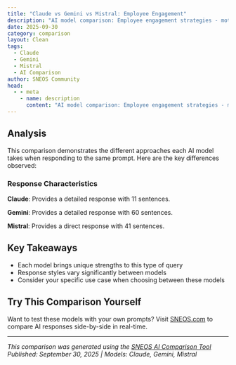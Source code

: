 ```yaml
---
title: "Claude vs Gemini vs Mistral: Employee Engagement"
description: "AI model comparison: Employee engagement strategies - motivate and retain workforce..."
date: 2025-09-30
category: comparison
layout: Clean
tags:
  - Claude
  - Gemini
  - Mistral
  - AI Comparison
author: SNEOS Community
head:
  - - meta
    - name: description
      content: "AI model comparison: Employee engagement strategies - motivate and retain workforce..."
---
```


<ChatComparison
  title="Claude vs Gemini vs Mistral: Employee Engagement"
  prompt="Employee engagement strategies - motivate and retain workforce"
  :responses='{
    "Claude": "# Employee Engagement Strategies: Motivate and Retain Your Workforce\n\n## Understanding Employee Engagement\n\nEmployee engagement represents the emotional commitment workers have to their organization and its goals. Engaged employees are more productive, innovative, and likely to stay with your company long-term.\n\n## Core Engagement Strategies\n\n### 1. **Recognition and Rewards Programs**\n- **Regular acknowledgment**: Implement peer-to-peer recognition systems\n- **Performance-based rewards**: Merit increases, bonuses, and advancement opportunities\n- **Non-monetary recognition**: Public praise, awards, featured employee spotlights\n- **Milestone celebrations**: Work anniversaries, project completions, personal achievements\n\n### 2. **Professional Development**\n- **Skills training**: Technical and soft skills development programs\n- **Career pathing**: Clear advancement opportunities and mentorship programs\n- **Educational support**: Tuition reimbursement, conference attendance, certifications\n- **Internal mobility**: Cross-departmental opportunities and job rotations\n\n### 3. **Work-Life Balance Initiatives**\n- **Flexible scheduling**: Remote work options, flexible hours, compressed workweeks\n- **Time-off policies**: Generous PTO, mental health days, sabbaticals\n- **Family support**: Childcare assistance, parental leave, eldercare resources\n- **Wellness programs**: Gym memberships, mental health resources, stress management\n\n### 4. **Communication and Feedback**\n- **Regular check-ins**: One-on-ones, team meetings, open office hours\n- **Transparent communication**: Company updates, strategic decisions, performance metrics\n- **Two-way feedback**: Employee surveys, suggestion boxes, exit interviews\n- **Goal alignment**: Clear expectations and connection to company objectives\n\n## Advanced Retention Tactics\n\n### **Creating Purpose and Meaning**\n- Connect individual roles to company mission\n- Encourage volunteer work and community involvement\n- Share impact stories and success metrics\n- Involve employees in strategic planning\n\n### **Building Strong Relationships**\n- Team-building activities and social events\n- Cross-functional collaboration projects\n- Mentorship and buddy programs\n- Leadership accessibility and visibility\n\n### **Competitive Compensation and Benefits**\n- Regular market salary reviews\n- Comprehensive health and retirement benefits\n- Unique perks (student loan assistance, pet insurance)\n- Equity participation and profit-sharing\n\n## Implementation Framework\n\n### **Phase 1: Assessment (Months 1-2)**\n- Conduct employee engagement surveys\n- Analyze turnover data and exit interviews\n- Benchmark against industry standards\n- Identify priority areas for improvement\n\n### **Phase 2: Strategy Development (Months 2-3)**\n- Form employee engagement committee\n- Develop tailored strategies based on findings\n- Set measurable goals and timelines\n- Secure leadership buy-in and resources\n\n### **Phase 3: Rollout (Months 4-6)**\n- Launch pilot programs with select teams\n- Provide manager training on engagement techniques\n- Communicate changes and expectations clearly\n- Establish feedback mechanisms\n\n### **Phase 4: Monitoring and Adjustment (Ongoing)**\n- Track key metrics (retention rates, survey scores, productivity)\n- Gather continuous feedback\n- Refine strategies based on results\n- Celebrate successes and learn from failures\n\n## Key Performance Indicators\n\n### **Engagement Metrics**\n- Employee Net Promoter Score (eNPS)\n- Engagement survey participation and scores\n- Internal promotion rates\n- Employee satisfaction ratings\n\n### **Retention Metrics**\n- Voluntary turnover rate\n- Average tenure\n- Cost per hire\n- Time to productivity for new hires\n\n### **Performance Indicators**\n- Productivity metrics\n- Absenteeism rates\n- Customer satisfaction scores\n- Innovation/suggestion implementation rates\n\n## Common Pitfalls to Avoid\n\n- **One-size-fits-all approaches**: Different generations and roles have varying needs\n- **Lack of leadership commitment**: Engagement initiatives require sustained support\n- **Poor communication**: Failing to explain the \u0022why\u0022 behind changes\n- **Inconsistent implementation**: Uneven application across teams or departments\n- **Ignoring feedback**: Not acting on employee suggestions and concerns\n\n## Best Practices for Success\n\n1. **Start with listening**: Understand what truly matters to your employees\n2. **Involve managers**: Train and hold middle management accountable\n3. **Be authentic**: Ensure initiatives align with company culture and values\n4. **Measure consistently**: Use data to drive decisions and improvements\n5. **Celebrate progress**: Acknowledge improvements and milestones achieved\n\n## Budget-Friendly Options\n\n### **Low-Cost, High-Impact Strategies**",
    "Gemini": "## Employee Engagement Strategies: Motivate and Retain Your Workforce\n\nEmployee engagement is the emotional commitment the employee has to the organization and its goals. Engaged employees are motivated, productive, and likely to stay with the company longer. Disengaged employees are often less productive, less committed, and more likely to leave.\n\nHere\u0027s a breakdown of effective strategies to boost employee engagement and retain your valuable workforce:\n\n**I. Foundational Elements (Building a Strong Base):**\n\n*   **Competitive Compensation \u0026 Benefits:**\n    *   **Market Research:** Regularly benchmark salaries and benefits against competitors to ensure you\u0027re offering a competitive package.\n    *   **Transparent Pay Structures:** Ensure employees understand how their pay is determined and what opportunities exist for advancement.\n    *   **Benefits Tailored to Employee Needs:**  Offer a range of benefits, including health insurance, retirement plans, paid time off, parental leave, wellness programs, and flexible spending accounts. Consider surveying employees to understand their priorities.\n*   **Clear Communication \u0026 Transparency:**\n    *   **Open Door Policy:** Encourage employees to communicate concerns and ideas freely.\n    *   **Regular Updates:** Keep employees informed about company performance, strategic goals, and important developments.  Use town halls, newsletters, intranet updates, and regular team meetings.\n    *   **Two-Way Communication:**  Actively solicit feedback from employees through surveys, suggestion boxes, and one-on-one meetings.  More importantly, *act* on that feedback.\n*   **Strong Leadership \u0026 Management:**\n    *   **Lead by Example:** Leaders must be engaged themselves, demonstrating commitment to the company\u0027s values and goals.\n    *   **Develop Leadership Skills:** Invest in training programs for managers to improve their communication, coaching, and team-building skills.\n    *   **Empowerment:** Give employees autonomy and decision-making power within their roles.\n*   **Positive Work Environment:**\n    *   **Respect and Inclusion:** Foster a culture of respect, where diversity is valued and all employees feel welcome and included.\n    *   **Collaboration and Teamwork:** Encourage collaboration and teamwork through shared projects, team-building activities, and cross-functional initiatives.\n    *   **Physical Workspace:** Ensure a safe, comfortable, and functional workspace. Consider amenities like break rooms, comfortable seating, and natural light.\n*   **Clearly Defined Roles \u0026 Responsibilities:**\n    *   **Job Descriptions:** Accurate and up-to-date job descriptions ensure employees understand their responsibilities and performance expectations.\n    *   **Goal Setting (SMART):** Set clear, measurable, achievable, relevant, and time-bound goals for individuals and teams.\n    *   **Regular Performance Reviews:** Provide constructive feedback and identify areas for improvement.  Focus on growth and development, not just criticism.\n\n**II.  Motivation \u0026 Recognition:**\n\n*   **Recognition Programs:**\n    *   **Employee of the Month/Quarter:** Publicly recognize employees who have made significant contributions.\n    *   **Peer-to-Peer Recognition:**  Allow employees to nominate and recognize each other.\n    *   **Spot Awards:**  Offer small rewards for outstanding performance on specific tasks or projects.\n    *   **Verbal Praise:**  A simple \u0022thank you\u0022 can go a long way.\n*   **Opportunities for Growth \u0026 Development:**\n    *   **Training \u0026 Development Programs:** Provide opportunities for employees to enhance their skills and knowledge through workshops, conferences, online courses, and mentoring programs.\n    *   **Career Pathing:** Help employees understand potential career paths within the organization and how to achieve their goals.\n    *   **Mentorship Programs:** Pair junior employees with senior colleagues for guidance and support.\n    *   **Cross-Training:** Allow employees to learn new skills and broaden their experience by working in different departments or roles.\n*   **Purpose-Driven Work:**\n    *   **Connect Employees to the Company Mission:** Clearly communicate the company\u0027s mission and values and how each employee contributes to the overall goals.\n    *   **Social Impact Initiatives:**  Involve employees in volunteer activities and charitable giving programs.\n    *   **Meaningful Projects:**  Assign employees to projects that align with their interests and values.\n*   **Work-Life Balance:**\n    *   **Flexible Work Arrangements:** Offer flexible work options such as remote work, flextime, or compressed workweeks.\n    *   **Adequate Time Off:** Encourage employees to take vacation time and disconnect from work.\n    *   **Wellness Programs:** Promote employee well-being through programs that address physical, mental, and financial health.\n*   **Performance-Based Incentives:**\n    *   **Bonuses:** Reward employees for achieving specific goals or exceeding expectations.\n    *   **Profit Sharing:** Share a portion of the company\u0027s profits with employees.\n    *   **Stock Options:**  Offer employees the opportunity to purchase company stock at a discounted price.\n\n**III.  Retention Strategies:**\n\n*   **Stay Interviews:**  Regularly conduct stay interviews with employees to understand their reasons for staying with the company and identify any potential issues.\n*   **Employee Resource Groups (ERGs):**  Support ERGs that represent diverse groups of employees, such as women, minorities, and LGBTQ\u002B individuals.  This fosters a sense of belonging and provides a platform for employees to share their experiences.\n*   **Succession Planning:**  Identify and develop high-potential employees to fill future leadership roles.\n*   **Address Turnover:**  Analyze exit interviews to understand why employees are leaving and identify areas for improvement.\n*   **Regularly Review \u0026 Adapt:**  Employee engagement is not a one-time project.  Continuously monitor engagement levels through surveys and feedback, and adapt your strategies as needed.\n\n**Key Considerations:**\n\n*   **Tailor Strategies to Your Company Culture:**  What works for one company may not work for another.  Customize your engagement strategies to fit your specific culture and employee demographics.\n*   **Measure \u0026 Track Results:**  Use employee engagement surveys, performance metrics, and turnover rates to track the effectiveness of your strategies.\n*   **Start Small \u0026 Build Momentum:**  You don\u0027t have to implement all of these strategies at once.  Start with a few key initiatives and gradually expand your efforts.\n*   **Be Authentic \u0026 Genuine:**  Employees can tell when engagement initiatives are not genuine.  Be sincere in your efforts to create a positive and supportive work environment.\n*   **Involve Employees in the Process:**  Solicit feedback from employees when developing and implementing engagement strategies.  This will help ensure that your efforts are aligned with their needs and interests.\n\n**By implementing these strategies, you can create a more engaged, motivated, and productive workforce, leading to increased retention, improved performance, and a stronger bottom line.**\n",
    "Mistral": "Employee engagement is crucial for motivating and retaining your workforce. Here are some strategies to help you achieve this:\n\n1. **Clear Communication and Vision:**\n   - Clearly communicate the organization\u0027s vision, mission, and values.\n   - Ensure employees understand how their roles contribute to the organization\u0027s goals.\n   - Regularly update employees about the company\u0027s progress and achievements.\n\n2. **Recognition and Rewards:**\n   - Recognize and reward employees\u0027 hard work and achievements. This can be done through:\n     - Verbal appreciation or written notes.\n     - Employee of the month/year awards.\n     - Bonuses, gift cards, or other monetary rewards.\n     - Career advancement opportunities.\n\n3. **Professional Development:**\n   - Provide training and development opportunities to help employees grow professionally.\n   - Encourage employees to attend workshops, webinars, and conferences.\n   - Implement mentorship programs.\n\n4. **Regular Feedback and Check-ins:**\n   - Conduct regular performance reviews and provide constructive feedback.\n   - Schedule regular check-ins to discuss employees\u0027 goals, challenges, and needs.\n   - Encourage open dialogue and create a safe space for employees to share their thoughts and ideas.\n\n5. **Work-Life Balance:**\n   - Promote a healthy work-life balance by encouraging employees to take breaks and use their paid time off.\n   - Implement flexible work arrangements, such as remote work or flexible hours, when possible.\n   - Organize team-building activities and social events to foster a positive work environment.\n\n6. **Empowerment and Autonomy:**\n   - Empower employees to make decisions and take ownership of their work.\n   - Provide employees with the tools and resources they need to succeed.\n   - Encourage innovation and creativity.\n\n7. **Diversity, Equity, and Inclusion (DEI):**\n   - Foster a diverse, equitable, and inclusive workplace where everyone feels valued and respected.\n   - Implement DEI training and create employee resource groups.\n   - Ensure fairness and transparency in hiring, promotion, and compensation practices.\n\n8. **Employee Well-being:**\n   - Prioritize employee well-being by offering resources and support for physical, mental, and emotional health.\n   - Provide access to employee assistance programs, wellness initiatives, and health benefits.\n\n9. **Clear Career Paths:**\n   - Provide employees with clear career paths and opportunities for advancement.\n   - Implement succession planning to prepare employees for future roles.\n\n10. **Create a Positive Work Environment:**\n    - Foster a positive work environment where employees feel valued, trusted, and supported.\n    - Encourage collaboration, teamwork, and open communication.\n\nBy implementing these strategies, you can create a more engaged, motivated, and committed workforce, ultimately leading to improved retention rates."
  }'
  published-date="22:46"
/>

## Analysis

This comparison demonstrates the different approaches each AI model takes when responding to the same prompt. Here are the key differences observed:

### Response Characteristics

**Claude**: Provides a detailed response with 11 sentences. 

**Gemini**: Provides a detailed response with 60 sentences. 

**Mistral**: Provides a direct response with 41 sentences. 

## Key Takeaways

- Each model brings unique strengths to this type of query
- Response styles vary significantly between models
- Consider your specific use case when choosing between these models

## Try This Comparison Yourself

Want to test these models with your own prompts? Visit [SNEOS.com](https://sneos.com) to compare AI responses side-by-side in real-time.

---

*This comparison was generated using the [SNEOS AI Comparison Tool](https://sneos.com)*
*Published: September 30, 2025 | Models: Claude, Gemini, Mistral*
